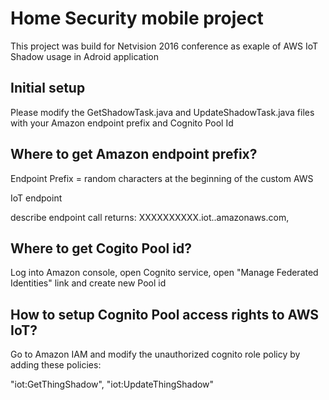 # Home Security mobile project 
This project was build for Netvision 2016 conference as exaple of AWS IoT Shadow usage in Adroid application 

## Initial setup
Please modify the GetShadowTask.java and UpdateShadowTask.java files with your Amazon endpoint prefix
and Cognito Pool Id

## Where to get Amazon endpoint prefix?
Endpoint Prefix = random characters at the beginning of the custom AWS

IoT endpoint

describe endpoint call returns: XXXXXXXXXX.iot.<region>.amazonaws.com,

## Where to get Cogito Pool id?
Log into Amazon console, open Cognito service, open "Manage Federated Identities" link and create new Pool id

## How to setup Cognito Pool access rights to AWS IoT?
Go to Amazon IAM and modify the unauthorized cognito role policy by adding these policies:

  "iot:GetThingShadow",
  "iot:UpdateThingShadow"
